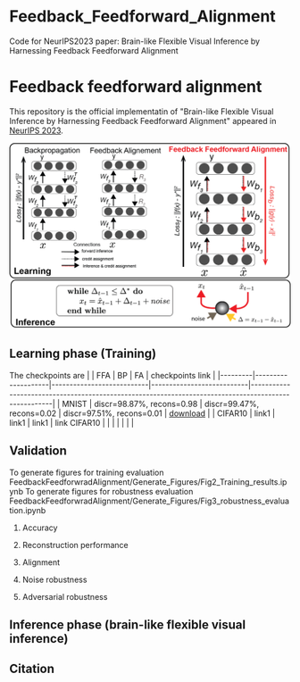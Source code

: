 # Feedback_Feedforward_Alignment
Code for NeurIPS2023 paper: Brain-like Flexible Visual Inference by Harnessing Feedback Feedforward Alignment

# Feedback feedforward alignment
This repository is the official implementatin of "Brain-like Flexible Visual Inference by Harnessing Feedback Feedforward Alignment" appeared in [NeurIPS 2023](https://neurips.cc/virtual/2023/poster/72387).

![concept](./assests/FFA_concept.png)

## Learning phase (Training)


The checkpoints are 
|         | FFA                | BP                        | FA                        | checkpoints link                                                                                    |
|---------|--------------------|---------------------------|---------------------------|-----------------------------------------------------------------------------------------------------|
| MNIST   | discr=98.87%, recons=0.98 | discr=99.47%, recons=0.02 | discr=97.51%, recons=0.01 | [download](https://drive.google.com/drive/folders/1iGxrVyOvwn_Qkeg0BigzqChdREMetAkG?usp=drive_link) |
| CIFAR10 | link1              | link1                     | link1                     | link CIFAR10                                                                                        |
|         |                    |                           |                           |                                                                                                     |


## Validation
To generate figures for training evaluation 
FeedbackFeedforwradAlignment/Generate_Figures/Fig2_Training_results.ipynb
To generate figures for robustness evaluation
FeedbackFeedforwradAlignment/Generate_Figures/Fig3_robustness_evaluation.ipynb
1. Accuracy

2. Reconstruction performance

3. Alignment

4. Noise robustness

5. Adversarial robustness
## Inference phase (brain-like flexible visual inference)

## Citation



